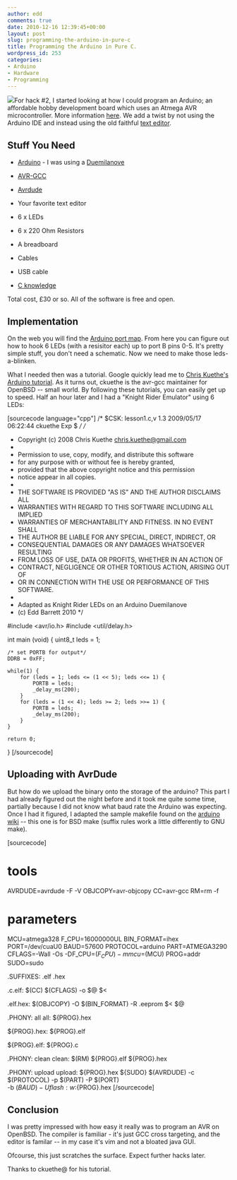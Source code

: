 ```yaml
---
author: edd
comments: true
date: 2010-12-16 12:39:45+00:00
layout: post
slug: programming-the-arduino-in-pure-c
title: Programming the Arduino in Pure C.
wordpress_id: 253
categories:
- Arduino
- Hardware
- Programming
---
```


![](http://canthack.org/uploads/arduino-150x150.jpg)For hack #2, I started looking at how I could program an Arduino; an affordable hobby development board which uses an Atmega AVR microcontroller. More information [here](http://www.arduino.cc/).  We add a twist by not using the Arduino IDE and instead using the old faithful [text editor](http://vim.org).



## Stuff You Need







  * [Arduino](http://www.arduino.cc/) - I was using a [Duemilanove](http://www.arduino.cc/en/Main/ArduinoBoardDuemilanove)


  * [AVR-GCC](www.avrfreaks.net/AVRGCC)


  * [Avrdude](http://www.nongnu.org/avrdude/)


  * Your favorite text editor


  * 6 x LEDs


  * 6 x 220 Ohm Resistors


  * A breadboard


  * Cables


  * USB cable


  * [C knowledge](http://www.amazon.co.uk/C-Programming-Language-2nd/dp/0131103628/ref=sr_1_3?s=books&ie=UTF8&qid=1292502807&sr=1-3)



Total cost, £30 or so. All of the software is free and open.



## Implementation



On the web you will find the [Arduino port map](http://arduino.cc/en/Hacking/PinMapping168). From here you can figure out how to hook 6 LEDs (with a resisitor each) up to port B pins 0-5.  It's pretty simple stuff, you don't need a schematic. Now we need to make those leds-a-blinken.

What I needed then was a tutorial. Google quickly lead me to [Chris Kuethe's Arduino tutorial](https://www.mainframe.cx/~ckuethe/avr-c-tutorial/). As it turns out, ckuethe is the avr-gcc maintainer for OpenBSD -- small world. By following these tutorials, you can easily get up to speed. Half an hour later and I had a "Knight Rider Emulator" using 6 LEDs:

[sourcecode language="cpp"]
/* $CSK: lesson1.c,v 1.3 2009/05/17 06:22:44 ckuethe Exp $ */
/*
 * Copyright (c) 2008 Chris Kuethe <chris.kuethe@gmail.com>
 *
 * Permission to use, copy, modify, and distribute this software 
 * for any purpose with or without fee is hereby granted, 
 * provided that the above copyright notice and this permission
 * notice appear in all copies.
 *
 * THE SOFTWARE IS PROVIDED "AS IS" AND THE AUTHOR DISCLAIMS ALL 
 * WARRANTIES WITH REGARD TO THIS SOFTWARE INCLUDING ALL IMPLIED 
 * WARRANTIES OF MERCHANTABILITY AND FITNESS. IN NO EVENT SHALL 
 * THE AUTHOR BE LIABLE FOR ANY SPECIAL, DIRECT, INDIRECT, OR 
 * CONSEQUENTIAL DAMAGES OR ANY DAMAGES WHATSOEVER RESULTING
 * FROM LOSS OF USE, DATA OR PROFITS, WHETHER IN AN ACTION OF 
 * CONTRACT, NEGLIGENCE OR OTHER TORTIOUS ACTION, ARISING OUT OF
 * OR IN CONNECTION WITH THE USE OR PERFORMANCE OF THIS SOFTWARE.
 *
 * Adapted as Knight Rider LEDs on an Arduino Duemilanove
 * (c) Edd Barrett 2010
 */

#include <avr/io.h>
#include <util/delay.h>

int main (void)
{
	uint8_t		leds = 1;

	/* set PORTB for output*/
	DDRB = 0xFF;

	while(1) {
		for (leds = 1; leds <= (1 << 5); leds <<= 1) {
			PORTB = leds;
			_delay_ms(200);
		}
		for (leds = (1 << 4); leds >= 2; leds >>= 1) {
			PORTB = leds;
			_delay_ms(200);
		}
	}

	return 0;
}
[/sourcecode]



## Uploading with AvrDude



But how do we upload the binary onto the storage of the arduino?
This part I had already figured out the night before and it took me quite some time, partially because I did not know what baud rate the Arduino was expecting. Once I had it figured, I adapted the sample makefile found on the [arduino wiki](http://www.arduino.cc/playground/FreeBSD/CLI) -- this one is for BSD make (suffix rules work a little differently to GNU make).

[sourcecode]
# tools
AVRDUDE=avrdude -F -V
OBJCOPY=avr-objcopy
CC=avr-gcc
RM=rm -f

# parameters
MCU=atmega328
F_CPU=16000000UL
BIN_FORMAT=ihex
PORT=/dev/cuaU0
BAUD=57600
PROTOCOL=arduino
PART=ATMEGA3290
CFLAGS=-Wall -Os -DF_CPU=$(F_CPU) -mmcu=$(MCU)
PROG=addr
SUDO=sudo

.SUFFIXES: .elf .hex

.c.elf:
	$(CC) $(CFLAGS) -o $@ $<

.elf.hex:
	$(OBJCOPY) -O $(BIN_FORMAT) -R .eeprom $< $@

.PHONY: all
all: ${PROG}.hex

${PROG}.hex: ${PROG}.elf

${PROG}.elf: ${PROG}.c

.PHONY: clean
clean:
	$(RM) ${PROG}.elf ${PROG}.hex

.PHONY: upload
upload: ${PROG}.hex
	${SUDO} $(AVRDUDE) -c $(PROTOCOL) -p $(PART) -P $(PORT) \
		-b $(BAUD) -U flash:w:${PROG}.hex
[/sourcecode]



## Conclusion



I was pretty impressed with how easy it really was to program an AVR on OpenBSD. The compiler is familiar - it's just GCC cross targeting, and the editor is familar -- in my case it's vim and not a bloated java GUI.

Ofcourse, this just scratches the surface. Expect further hacks later.

Thanks to ckuethe@ for his tutorial.
